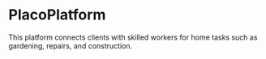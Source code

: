 # PlacoPlatform
This platform connects clients with skilled workers for home tasks such as gardening, repairs, and construction.
